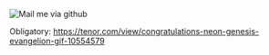![Mail me via github](https://github.com/OtherHorizon)

Obligatory: https://tenor.com/view/congratulations-neon-genesis-evangelion-gif-10554579
